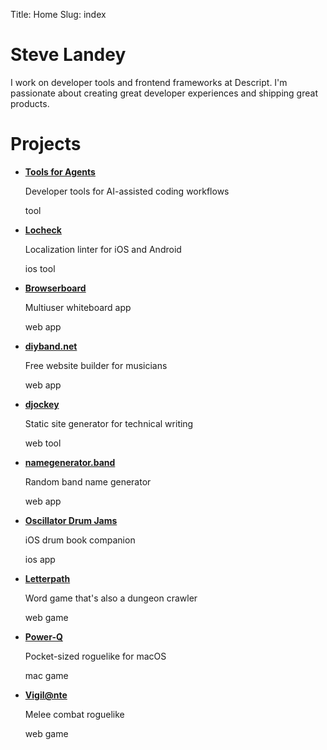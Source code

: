 Title: Home
Slug: index

# Steve Landey

I work on developer tools and frontend frameworks at Descript. I'm passionate about creating great developer experiences and shipping great products.

# Projects

- **[Tools for Agents](/toolsforagents/)**
  
    Developer tools for AI-assisted coding workflows
    
    <span class="tag tool">tool</span>

- **[Locheck](https://github.com/Asana/locheck)**
  
    Localization linter for iOS and Android
    
    <span class="tag ios">ios</span> <span class="tag tool">tool</span>

- **[Browserboard](https://browserboard.com)**
  
    Multiuser whiteboard app
    
    <span class="tag web">web</span> <span class="tag app">app</span>

- **[diyband.net](https://diyband.net)**
  
    Free website builder for musicians
    
    <span class="tag web">web</span> <span class="tag app">app</span>

- **[djockey](https://steveasleep.com/djockey)**
  
    Static site generator for technical writing
    
    <span class="tag web">web</span> <span class="tag tool">tool</span>

- **[namegenerator.band](https://namegenerator.band)**
  
    Random band name generator
    
    <span class="tag web">web</span> <span class="tag app">app</span>

- **[Oscillator Drum Jams](https://oscillatordrums.com)**
  
    iOS drum book companion
    
    <span class="tag ios">ios</span> <span class="tag app">app</span>

- **[Letterpath](https://irskep.itch.io/letterpath)**
  
    Word game that's also a dungeon crawler
    
    <span class="tag web">web</span> <span class="tag game">game</span>

- **[Power-Q](https://irskep.itch.io/power-q)**
  
    Pocket-sized roguelike for macOS
    
    <span class="tag mac">mac</span> <span class="tag game">game</span>

- **[Vigil@nte](https://irskep.itch.io/vigilante)**
  
    Melee combat roguelike
    
    <span class="tag web">web</span> <span class="tag game">game</span>